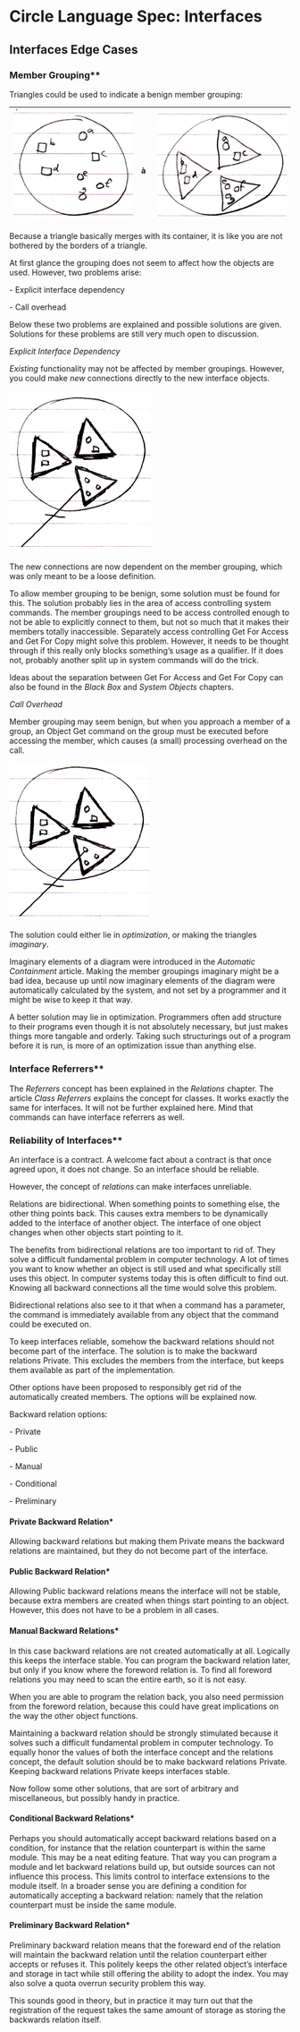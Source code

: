 ﻿Circle Language Spec: Interfaces
================================

Interfaces Edge Cases
---------------------

### Member Grouping**

Triangles could be used to indicate a benign member grouping:


|![](images/3.%20Interfaces%20Edge%20Cases.001.png)|` `à|![](images/3.%20Interfaces%20Edge%20Cases.002.png)|
| :- | :- | :- |

Because a triangle basically merges with its container, it is like you are not bothered by the borders of a triangle.

At first glance the grouping does not seem to affect how the objects are used. However, two problems arise:

\- Explicit interface dependency

\- Call overhead

Below these two problems are explained and possible solutions are given. Solutions for these problems are still very much open to discussion.

*Explicit Interface Dependency*

*Existing* functionality may not be affected by member groupings. However, you could make *new* connections directly to the new interface objects.

![](images/3.%20Interfaces%20Edge%20Cases.003.png)

The new connections are now dependent on the member grouping, which was only meant to be a loose definition.

To allow member grouping to be benign, some solution must be found for this. The solution probably lies in the area of access controlling system commands. The member groupings need to be access controlled enough to not be able to explicitly connect to them, but not so much that it makes their members totally inaccessible. Separately access controlling Get For Access and Get For Copy might solve this problem. However, it needs to be thought through if this really only blocks something’s usage as a qualifier. If it does not, probably another split up in system commands will do the trick.

Ideas about the separation between Get For Access and Get For Copy can also be found in the *Black Box* and *System Objects* chapters.

*Call Overhead*

Member grouping may seem benign, but when you approach a member of a group, an Object Get command on the group must be executed before accessing the member, which causes (a small) processing overhead on the call.

![](images/3.%20Interfaces%20Edge%20Cases.004.png)

The solution could either lie in *optimization*, or making the triangles *imaginary*.

Imaginary elements of a diagram were introduced in the *Automatic Containment* article. Making the member groupings imaginary might be a bad idea, because up until now imaginary elements of the diagram were automatically calculated by the system, and not set by a programmer and it might be wise to keep it that way.

A better solution may lie in optimization. Programmers often add structure to their programs even though it is not absolutely necessary, but just makes things more tangable and orderly. Taking such structurings out of a program before it is run, is more of an optimization issue than anything else.

### Interface Referrers**

The *Referrers* concept has been explained in the *Relations* chapter. The article *Class Referrers* explains the concept for classes. It works exactly the same for interfaces. It will not be further explained here. Mind that commands can have interface referrers as well.

### Reliability of Interfaces**

An interface is a contract. A welcome fact about a contract is that once agreed upon, it does not change. So an interface should be reliable.

However, the concept of *relations* can make interfaces unreliable.

Relations are bidirectional. When something points to something else, the other thing points back. This causes extra members to be dynamically added to the interface of another object. The interface of one object changes when other objects start pointing to it.

The benefits from bidirectional relations are too important to rid of. They solve a difficult fundamental problem in computer technology. A lot of times you want to know whether an object is still used and what specifically still uses this object. In computer systems today this is often difficult to find out. Knowing all backward connections all the time would solve this problem.

Bidirectional relations also see to it that when a command has a parameter, the command is immediately available from any object that the command could be executed on.

To keep interfaces reliable, somehow the backward relations should not become part of the interface. The solution is to make the backward relations Private. This excludes the members from the interface, but keeps them available as part of the implementation. 

Other options have been proposed to responsibly get rid of the automatically created members. The options will be explained now.

Backward relation options:

\- Private

\- Public

\- Manual

\- Conditional 

\- Preliminary

#### Private Backward Relation*

Allowing backward relations but making them Private means the backward relations are maintained, but they do not become part of the interface.

#### Public Backward Relation*

Allowing Public backward relations means the interface will not be stable, because extra members are created when things start pointing to an object. However, this does not have to be a problem in all cases.

#### Manual Backward Relations*

In this case backward relations are not created automatically at all. Logically this keeps the interface stable. You can program the backward relation later, but only if you know where the foreword relation is. To find all foreword relations you may need to scan the entire earth, so it is not easy.

When you are able to program the relation back, you also need permission from the foreword relation, because this could have great implications on the way the other object functions.

Maintaining a backward relation should be strongly stimulated because it solves such a difficult fundamental problem in computer technology. To equally honor the values of both the interface concept and the relations concept, the default solution should be to make backward relations Private. Keeping backward relations Private keeps interfaces stable.

Now follow some other solutions, that are sort of arbitrary and miscellaneous, but possibly handy in practice.

#### Conditional Backward Relations*

Perhaps you should automatically accept backward relations based on a condition, for instance that the relation counterpart is within the same module. This may be a neat editing feature. That way you can program a module and let backward relations build up, but outside sources can not influence this process. This limits control to interface extensions to the module itself. In a broader sense you are defining a condition for automatically accepting a backward relation: namely that the relation counterpart must be inside the same module.

#### Preliminary Backward Relation*

Preliminary backward relation means that the foreward end of the relation will maintain the backward relation until the relation counterpart either accepts or refuses it. This politely keeps the other related object’s interface and storage in tact while still offering the ability to adopt the index. You may also solve a quota overrun security problem this way.

This sounds good in theory, but in practice it may turn out that the registration of the request takes the same amount of storage as storing the backwards relation itself.

